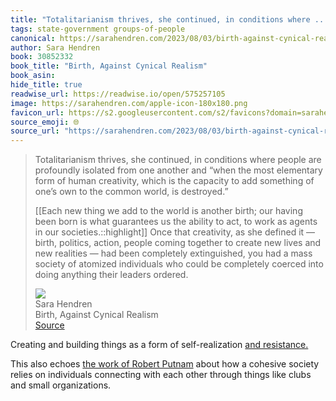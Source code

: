```yaml
---
title: "Totalitarianism thrives, she continued, in conditions where ..."
tags: state-government groups-of-people
canonical: https://sarahendren.com/2023/08/03/birth-against-cynical-realism/
author: Sara Hendren
book: 30852332
book_title: "Birth, Against Cynical Realism"
book_asin: 
hide_title: true
readwise_url: https://readwise.io/open/575257105
image: https://sarahendren.com/apple-icon-180x180.png
favicon_url: https://s2.googleusercontent.com/s2/favicons?domain=sarahendren.com
source_emoji: 🌐
source_url: "https://sarahendren.com/2023/08/03/birth-against-cynical-realism/#:~:text=Totalitarianism%20thrives%2C%20she,their%20leaders%20ordered."
---
```


> Totalitarianism thrives, she continued, in conditions where people are profoundly isolated from one another and “when the most elementary form of human creativity, which is the capacity to add something of one’s own to the common world, is destroyed.”
> 
> [[Each new thing we add to the world is another birth; our having been born is what guarantees us the ability to act, to work as agents in our societies.::highlight]] Once that creativity, as she defined it — birth, politics, action, people coming together to create new lives and new realities — had been completely extinguished, you had a mass society of atomized individuals who could be completely coerced into doing anything their leaders ordered.
> <div class="quoteback-footer"><div class="quoteback-avatar"><img class="mini-favicon" src="https://s2.googleusercontent.com/s2/favicons?domain=sarahendren.com"></div><div class="quoteback-metadata"><div class="metadata-inner"><span style="display:none">FROM:</span><div aria-label="Sara Hendren" class="quoteback-author"> Sara Hendren</div><div aria-label="Birth, Against Cynical Realism" class="quoteback-title"> Birth, Against Cynical Realism</div></div></div><div class="quoteback-backlink"><a target="_blank" aria-label="go to the full text of this quotation" rel="noopener" href="https://sarahendren.com/2023/08/03/birth-against-cynical-realism/#:~:text=Totalitarianism%20thrives%2C%20she,their%20leaders%20ordered." class="quoteback-arrow"> Source</a></div></div>

Creating and building things as a form of self-realization [and resistance.](https://notes.joshbeckman.org/notes/608195592)

This also echoes [the work of Robert Putnam](https://putnamdoc.com/) about how a cohesive society relies on individuals connecting with each other through things like clubs and small organizations.